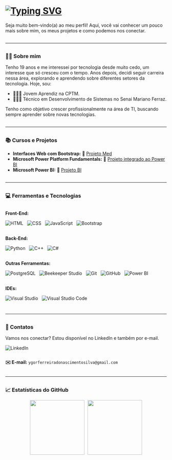 <h1>
  <a href="#">
    <img src="https://readme-typing-svg.herokuapp.com?font=Fira+Code&pause=1000&color=C9D1D9&width=900&lines=👋🏽+Olá,+sou+o+Ygor+Ferreira,+e+.+.+." alt="Typing SVG"/>
  </a>
</h1>

<p>Seja muito bem-vindo(a) ao meu perfil! Aqui, você vai conhecer um pouco mais sobre mim, os meus projetos e como podemos nos conectar.</p>

<hr style="margin: 30px 0;" />

<h3>👦🏽 Sobre mim</h3>

<p>Tenho 19 anos e me interessei por tecnologia desde muito cedo, um interesse que só cresceu com o tempo. Anos depois, decidi seguir carreira nessa área, explorando e aprendendo sobre diferentes setores da tecnologia. Hoje, sou:</p>

<ul>
  <li>👨🏽‍💻 Jovem Aprendiz na CPTM.</li>
  <li>👨🏽‍🎓 Técnico em Desenvolvimento de Sistemas no Senai Mariano Ferraz.</li>
</ul>

<p>Tenho como objetivo crescer profissionalmente na área de TI, buscando sempre aprender sobre novas tecnologias.</p>

<hr style="margin: 30px 0;" />

<h3>📚 Cursos e Projetos</h3>

<ul>
  <li><strong>Interfaces Web com Bootstrap:</strong>  
    🔗 <a href="https://ygorfnascimento.github.io/Projeto-Med/" target="_blank" rel="noopener noreferrer">Projeto Med</a>
  </li>
  <li><strong>Microsoft Power Platform Fundamentals:</strong>  
    🔗 <a href="https://github.com/Ygorfnascimento/Projeto-Power-Apps" target="_blank" rel="noopener noreferrer">Projeto integrado ao Power BI</a>
  </li>
  <li><strong>Microsoft Power BI:</strong>  
    🔗 <a href="https://app.powerbi.com/view?r=eyJrIjoiNmQyYTI5MjktZmM3ZC00NWNkLWI1ZmUtYjgyMTI0ZGNhZDA0IiwidCI6ImIxMDUxYzRiLTNiOTQtNDFhYi05NDQxLWU3M2E3MjM0MmZkZCJ9" target="_blank" rel="noopener noreferrer">Projeto BI</a>
  </li>
</ul>

<hr style="margin: 30px 0;" />

<h3>💻 Ferramentas e Tecnologias</h3>

<h4 style="margin-top: 30px; margin-bottom: 12px;">Front-End:</h4>
<p style="margin-bottom: 20px;">
  <img src="https://img.shields.io/badge/HTML5-E34F26?style=flat&logo=html5&logoColor=white" alt="HTML" style="margin-right:8px;" />
  <img src="https://img.shields.io/badge/CSS3-1572B6?style=flat&logo=css3&logoColor=white" alt="CSS" style="margin-right:8px;" />
  <img src="https://img.shields.io/badge/JavaScript-F7DF1E?style=flat&logo=javascript&logoColor=black" alt="JavaScript" style="margin-right:8px;" />
  <img src="https://img.shields.io/badge/Bootstrap-7952B3?style=flat&logo=bootstrap&logoColor=white" alt="Bootstrap" />
</p>

<h4 style="margin-top: 30px; margin-bottom: 12px;">Back-End:</h4>
<p style="margin-bottom: 20px;">
  <img src="https://img.shields.io/badge/Python-3776AB?style=flat&logo=python&logoColor=white" alt="Python" style="margin-right:8px;" />
  <img src="https://img.shields.io/badge/C++-00599C?style=flat&logo=c%2B%2B&logoColor=white" alt="C++" style="margin-right:8px;" />
  <img src="https://img.shields.io/badge/C%23-239120?style=flat&logo=c-sharp&logoColor=white" alt="C#" />
</p>

<h4 style="margin-top: 30px; margin-bottom: 12px;">Outras Ferramentas:</h4>
<p style="margin-bottom: 20px;">
  <img src="https://img.shields.io/badge/PostgreSQL-316192?style=flat&logo=postgresql&logoColor=white" alt="PostgreSQL" style="margin-right:8px;" />
  <img src="https://img.shields.io/badge/Beekeeper_Studio-FFB300?style=flat&logoColor=black" alt="Beekeeper Studio" style="margin-right:8px;" />
  <img src="https://img.shields.io/badge/Git-F05032?style=flat&logo=git&logoColor=white" alt="Git" style="margin-right:8px;" />
  <img src="https://img.shields.io/badge/GitHub-181717?style=flat&logo=github&logoColor=white" alt="GitHub" style="margin-right:8px;" />
  <img src="https://img.shields.io/badge/Power_BI-F2C811?style=flat&logo=microsoft-power-bi&logoColor=black" alt="Power BI" />
</p>

<h4 style="margin-top: 30px; margin-bottom: 12px;">IDEs:</h4>
<p style="margin-bottom: 40px;">
  <img src="https://img.shields.io/badge/Visual_Studio-5C2D91?style=flat&logo=visual-studio&logoColor=white" alt="Visual Studio" style="margin-right:8px;" />
  <img src="https://img.shields.io/badge/Visual_Studio_Code-0078D7?style=flat&logo=visual-studio-code&logoColor=white" alt="Visual Studio Code" />
</p>

<hr style="margin: 30px 0;" />

<h3>📱 Contatos</h3>

<p>Vamos nos conectar? Estou disponível no LinkedIn e também por e-mail.</p>

<p>
  <a href="https://linkedin.com/in/ygorferreiradonascimentosilva" target="_blank" rel="noopener noreferrer" 
     style="display: inline-flex; align-items: center; text-decoration: none; margin-bottom: 12px;">
    <img src="https://img.shields.io/badge/LinkedIn-0A66C2?style=flat&logo=linkedin&logoColor=white" alt="LinkedIn" />
  </a>
</p>

<p>
  <strong>✉️ E-mail:</strong> 
  <a href="mailto:ygorferreiradonascimentosilva@gmail.com" style="text-decoration:none;">
    <code>ygorferreiradonascimentosilva@gmail.com</code>
  </a>
</p>


<hr style="margin: 30px 0;" />

<h3>📈 Estatísticas do GitHub</h3>

<div style="display: flex; gap: 10px; flex-wrap: wrap; justify-content: center;">
  <img height="170" src="https://github-readme-stats.vercel.app/api?username=Ygorfnascimento&show_icons=true&theme=dark&locale=pt-br" />
  <img height="170" src="https://github-readme-stats.vercel.app/api/top-langs/?username=Ygorfnascimento&layout=compact&theme=dark&locale=pt-br&custom_title=Linguagens%20Mais%20Usadas" />
</div>
